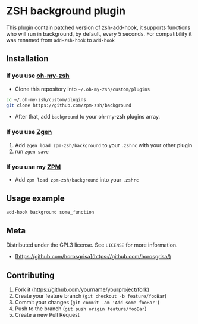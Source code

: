 # ZSH background plugin

This plugin contain patched version of zsh-add-hook,
it supports functions who will run in background,
by default, every 5 seconds.
For compatibility it was renamed from `add-zsh-hook` to `add-hook`


## Installation

### If you use [oh-my-zsh](https://github.com/robbyrussell/oh-my-zsh)

* Clone this repository into `~/.oh-my-zsh/custom/plugins`

```sh
cd ~/.oh-my-zsh/custom/plugins
git clone https://github.com/zpm-zsh/background
```
* After that, add `background` to your oh-my-zsh plugins array.

### If you use [Zgen](https://github.com/tarjoilija/zgen)

1. Add `zgen load zpm-zsh/background` to your `.zshrc` with your other plugin
2. run `zgen save`

### If you use my [ZPM](https://github.com/zpm-zsh/zpm)

* Add `zpm load zpm-zsh/background` into your `.zshrc`

## Usage example

```bash
add-hook background some_function
```

## Meta

Distributed under the GPL3 license. See ``LICENSE`` for more information.

* [https://github.com/horosgrisa](https://github.com/horosgrisa/)

## Contributing

1. Fork it (<https://github.com/yourname/yourproject/fork>)
2. Create your feature branch (`git checkout -b feature/fooBar`)
3. Commit your changes (`git commit -am 'Add some fooBar'`)
4. Push to the branch (`git push origin feature/fooBar`)
5. Create a new Pull Request
